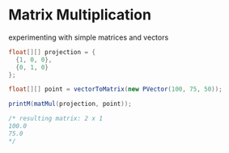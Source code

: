 # Matrix Multiplication
experimenting with simple matrices and vectors

```java
float[][] projection = {
  {1, 0, 0},
  {0, 1, 0}
};

float[][] point = vectorToMatrix(new PVector(100, 75, 50));

printM(matMul(projection, point));

/* resulting matrix: 2 x 1
100.0 
75.0 
*/
```
